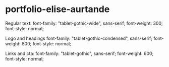 # portfolio-elise-aurtande

Regular text:
font-family: "tablet-gothic-wide", sans-serif;
font-weight: 300;
font-style: normal;

Logo and headings
font-family: "tablet-gothic-condensed", sans-serif;
font-weight: 800;
font-style: normal;

Links and cta:
font-family: "tablet-gothic", sans-serif;
font-weight: 600;
font-style: normal;
